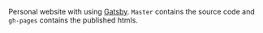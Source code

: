 Personal website with using [Gatsby](https://www.gatsbyjs.com/). `Master` contains the source code and `gh-pages` contains the published htmls.
